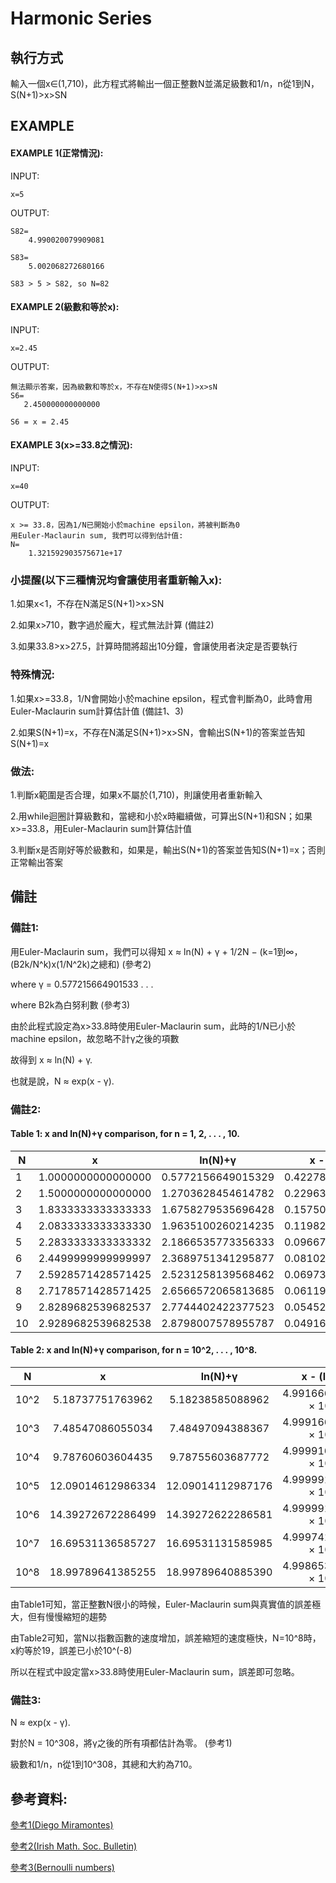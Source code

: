 # Harmonic Series

## 執行方式

輸入一個x∈(1,710)，此方程式將輸出一個正整數N並滿足級數和1/n，n從1到N，S(N+1)>x>SN

## EXAMPLE

#### EXAMPLE 1(正常情況):

INPUT:

    x=5
   
OUTPUT:

    S82=
        4.990020079909081

    S83=
        5.002068272680166

    S83 > 5 > S82, so N=82

#### EXAMPLE 2(級數和等於x):

INPUT:

    x=2.45

OUTPUT:

    無法顯示答案，因為級數和等於x，不存在N使得S(N+1)>x>sN
    S6= 
       2.450000000000000

    S6 = x = 2.45
    
#### EXAMPLE 3(x>=33.8之情況):

INPUT:

    x=40
    
OUTPUT:

    x >= 33.8，因為1/N已開始小於machine epsilon，將被判斷為0
    用Euler-Maclaurin sum, 我們可以得到估計值:
    N=
        1.321592903575671e+17

### 小提醒(以下三種情況均會讓使用者重新輸入x):

1.如果x<1，不存在N滿足S(N+1)>x>SN

2.如果x>710，數字過於龐大，程式無法計算 (備註2)

3.如果33.8>x>27.5，計算時間將超出10分鐘，會讓使用者決定是否要執行

### 特殊情況:

1.如果x>=33.8，1/N會開始小於machine epsilon，程式會判斷為0，此時會用Euler-Maclaurin sum計算估計值 (備註1、3)

2.如果S(N+1)=x，不存在N滿足S(N+1)>x>SN，會輸出S(N+1)的答案並告知S(N+1)=x

### 做法:

1.判斷x範圍是否合理，如果x不屬於(1,710)，則讓使用者重新輸入

2.用while迴圈計算級數和，當總和小於x時繼續做，可算出S(N+1)和SN；如果x>=33.8，用Euler-Maclaurin sum計算估計值

3.判斷x是否剛好等於級數和，如果是，輸出S(N+1)的答案並告知S(N+1)=x；否則正常輸出答案

## 備註

### 備註1:

用Euler-Maclaurin sum，我們可以得知 x ≈ ln(N) + γ + 1/2N − (k=1到∞，(B2k/N^k)x(1/N^2k)之總和) (參考2)

where γ = 0.577215664901533 . . . 

where B2k為白努利數 (參考3)

由於此程式設定為x>33.8時使用Euler-Maclaurin sum，此時的1/N已小於machine epsilon，故忽略不計γ之後的項數

故得到 x ≈ ln(N) + γ.

也就是說，N ≈ exp(x - γ).

### 備註2:

#### Table 1: x and ln(N)+γ comparison, for n = 1, 2, . . . , 10.

| N        | x                  | ln(N)+γ            | x - (ln(N)+γ)      |
| -------- |:------------------:|:------------------:|:------------------:|
| 1       | 1.0000000000000000 | 0.5772156649015329 | 0.4227843350984671 |
| 2       | 1.5000000000000000 | 1.2703628454614782 | 0.2296371545385218 |
| 3       | 1.8333333333333333 | 1.6758279535696428 | 0.1575053797636905 |
| 4       | 2.0833333333333330 | 1.9635100260214235 | 0.1198233073119095 |
| 5       | 2.2833333333333332 | 2.1866535773356333 | 0.0966797559977000 |
| 6       | 2.4499999999999997 | 2.3689751341295877 | 0.0810248658704120 |
| 7       | 2.5928571428571425 | 2.5231258139568462 | 0.0697313289002963 |
| 8       | 2.7178571428571425 | 2.6566572065813685 | 0.0611999362757740 |
| 9       | 2.8289682539682537 | 2.7744402422377523 | 0.0545280117305014 |
| 10      | 2.9289682539682538 | 2.8798007578955787 | 0.0491674960726751 |

#### Table 2: x and ln(N)+γ comparison, for n = 10^2, . . . , 10^8.

| N        | x                  | ln(N)+γ            | x - (ln(N)+γ)      |
| -------- |:------------------:|:------------------:|:------------------:|
| 10^2    | 5.18737751763962 | 5.18238585088962 | 4.99166674999607 × 10^(−3) |
| 10^3    | 7.48547086055034 | 7.48497094388367 | 4.99916666673705 × 10^(−4) |
| 10^4    | 9.78760603604435 | 9.78755603687772 | 4.99991666309541 × 10^(−5) |
| 10^5    | 12.09014612986334 | 12.09014112987176 | 4.99999157277387 × 10^(−6) |
| 10^6    | 14.39272672286499 | 14.39272622286581 | 4.99999181613475 × 10^(−7) |
| 10^7    | 16.69531136585727 | 16.69531131585985 | 4.99974177614604 × 10^(−8) |
| 10^8    | 18.99789641385255 | 18.99789640885390 | 4.99865393521759 × 10^(−9) |

由Table1可知，當正整數N很小的時候，Euler-Maclaurin sum與真實值的誤差極大，但有慢慢縮短的趨勢

由Table2可知，當N以指數函數的速度增加，誤差縮短的速度極快，N=10^8時，x約等於19，誤差已小於10^(-8)

所以在程式中設定當x>33.8時使用Euler-Maclaurin sum，誤差即可忽略。

### 備註3:

N ≈ exp(x - γ).

對於N = 10^308，將γ之後的所有項都估計為零。 (參考1)

級數和1/n，n從1到10^308，其總和大約為710。

## 參考資料:

[參考1(Diego Miramontes)](https://www.researchgate.net/publication/344293598_An_alternative_strategy_for_harmonic_numbers_calculation_and_a_numerical_growth_rate)

[參考2(Irish Math. Soc. Bulletin)](https://core.ac.uk/download/pdf/297018835.pdf)

[參考3(Bernoulli numbers)](https://zh.wikipedia.org/wiki/%E4%BC%AF%E5%8A%AA%E5%88%A9%E6%95%B0)
